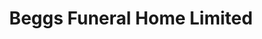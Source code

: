 ---
title: "Beggs Funeral Home Limited"
url: /thessalon/beggs-funeral-home-limited/
shop: funeral directors
---